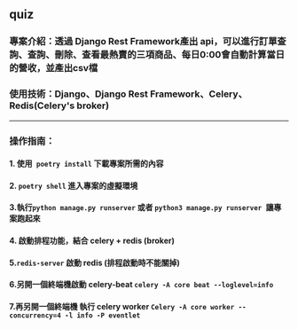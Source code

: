 ## quiz

### 專案介紹：透過 Django Rest Framework產出 api，可以進行訂單查詢、查詢、刪除、查看最熱賣的三項商品、每日0:00會自動計算當日的營收，並產出csv檔
### 使用技術：Django、Django Rest Framework、Celery、Redis(Celery's broker)


---
### 操作指南：

#### 1. 使用``` poetry install``` 下載專案所需的內容
#### 2. ```poetry shell```  進入專案的虛擬環境
#### 3.執行```python manage.py runserver``` 或者 ```python3 manage.py runserver ```讓專案跑起來
#### 4. 啟動排程功能，結合 celery + redis (broker)
#### 5.```redis-server``` 啟動 redis (排程啟動時不能關掉)
#### 6.另開一個終端機啟動 celery-beat ```celery -A core beat --loglevel=info```
#### 7.再另開一個終端機 執行 celery worker ```Celery -A core worker --concurrency=4 -l info -P eventlet```